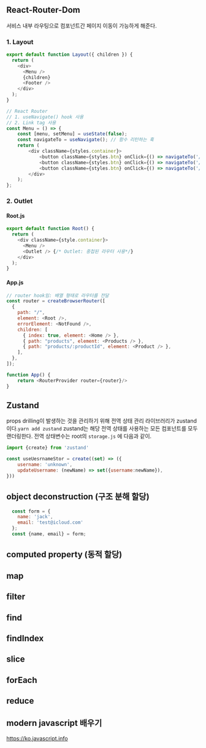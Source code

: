 ## React-Router-Dom
서비스 내부 라우팅으로 컴포넌트간 페이지 이동이 가능하게 해준다.

### 1. Layout
```js
export default function Layout({ children }) {
  return (
    <div>
      <Menu />
      {children}
      <Footer />
    </div>
  );
}
```

```js
// React Router
// 1. useNavigate() hook 사용
// 2. Link tag 사용
const Menu = () => {
    const [menu, setMenu] = useState(false);
    const navigateTo = useNavigate(); // 함수 리턴하는 훅
    return (
        <div className={styles.container}>
            <button className={styles.btn} onClick={() => navigateTo('/')}><IoHomeOutline /></button>
            <button className={styles.btn} onClick={() => navigateTo('/about')}><IoPersonCircleOutline /></button>
            <button className={styles.btn} onClick={() => navigateTo('/works')}><HiOutlineComputerDesktop /></button>
        </div>
    );
};
```

### 2. Outlet 
#### Root.js
```js
export default function Root() {
  return (
    <div className={style.container}>
      <Menu />
      <Outlet /> {/* Outlet: 중첩된 라우터 사용*/}
    </div>
  );
}
```

#### App.js
```js
// router hook임: 배열 형태로 라우터를 전달
const router = createBrowserRouter([
  {
    path: "/",
    element: <Root />,
    errorElement: <NotFound />,
    children: [
      { index: true, element: <Home /> },
      { path: "products", element: <Products /> },
      { path: "products/:productId", element: <Product /> },
    ],
  },
]);

function App() {
	return <RouterProvider router={router}/>
}
```

## Zustand
props drilling이 발생하는 것을 관리하기 위해 전역 상태 관리 라이브러리가 
zustand이다.`yarn add zustand`
zustand는 해당 전역 상태를 사용하는 모든 컴포넌트를 모두 랜더링한다. 전역 상태변수는 root의 `storage.js` 에 다음과 같이.

```js
import {create} from 'zustand'

const useUesrnameStor = create((set) => ({
	username: 'unknown',
	updateUsername: (newName) => set({username:newName}),
}))
```

## 

## object deconstruction (구조 분해 할당)
```js
  const form = {
    name: 'jack',
    email: 'test@icloud.com'
  };
  const {name, email} = form;
```
## computed property (동적 할당)
## map
## filter
## find
## findIndex
## slice
## forEach
## reduce
## modern javascript 배우기
https://ko.javascript.info